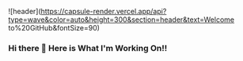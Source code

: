 ![header](https://capsule-render.vercel.app/api?type=wave&color=auto&height=300&section=header&text=Welcome to%20GitHub&fontSize=90)

### Hi there 👋 Here is What I'm Working On!!

<!--
**GonoBae/GonoBae** is a ✨ _special_ ✨ repository because its `README.md` (this file) appears on your GitHub profile.

Here are some ideas to get you started:

- 🔭 I’m currently working on ... Unity(C#) , C++
- 🌱 I’m currently learning ... c++
- 👯 I’m looking to collaborate on ...
- 🤔 I’m looking for help with ...
- 💬 Ask me about ...
- 📫 How to reach me: ...
- 😄 Pronouns: ...
- ⚡ Fun fact: ...
-->
